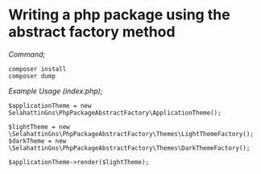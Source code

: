 # Writing a php package using the abstract factory method


*Command;*
    
    composer install
    composer dump

*Example Usage (index.php);*
    
    $applicationTheme = new SelahattinGns\PhpPackageAbstractFactory\ApplicationTheme();
    
    $lightTheme = new \SelahattinGns\PhpPackageAbstractFactory\Themes\LightThemeFactory();
    $darkTheme = new \SelahattinGns\PhpPackageAbstractFactory\Themes\DarkThemeFactory();
    
    $applicationTheme->render($lightTheme);
